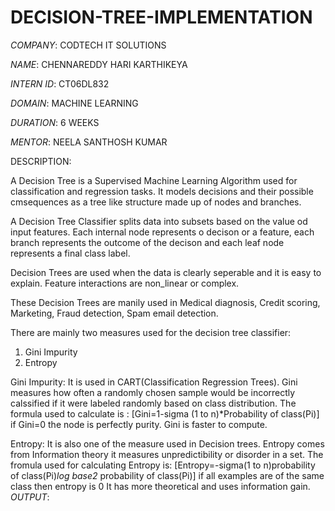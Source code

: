 # DECISION-TREE-IMPLEMENTATION

*COMPANY*: CODTECH IT SOLUTIONS

*NAME*: CHENNAREDDY HARI KARTHIKEYA

*INTERN ID*: CT06DL832

*DOMAIN*: MACHINE LEARNING 

*DURATION*: 6 WEEKS

*MENTOR*: NEELA SANTHOSH KUMAR

DESCRIPTION:

A Decision Tree is a Supervised Machine Learning Algorithm used for classification and regression tasks. It models decisions and their possible cmsequences as a tree like structure made up of nodes and branches.

A Decision Tree Classifier splits data into subsets based on the value od input features. Each internal node represents o decison or a feature, each branch represents the outcome of the decison and each leaf node represents a final class label. 

Decision Trees are used when the data is clearly seperable and it is easy to explain. Feature interactions are non_linear or complex.

These Decision Trees are manily used in Medical diagnosis, Credit scoring, Marketing, Fraud detection, Spam email detection.

There are mainly two measures used for the decision tree classifier:
1. Gini Impurity
2. Entropy

Gini Impurity:
  It is used in CART(Classification Regression Trees). Gini measures how often a randomly chosen sample would be incorrectly calssified if it were labeled randomly based on class distribution.
  The formula used to calculate is :
  [Gini=1-sigma (1 to n)*Probability of class(Pi)]
  if Gini=0 the node is perfectly purity.
  Gini is faster to compute.


Entropy: 
  It is also one of the measure used in Decision trees. Entropy comes from Information theory it measures unpredictibility or disorder in a set.
  The fromula used for calculating Entropy is:
  [Entropy=-sigma(1 to n)probability of class(Pi)*log base2* probability of class(Pi)]
  if all examples are of the same class then entropy is 0
  It has more theoretical and uses information gain. 
*OUTPUT*:

